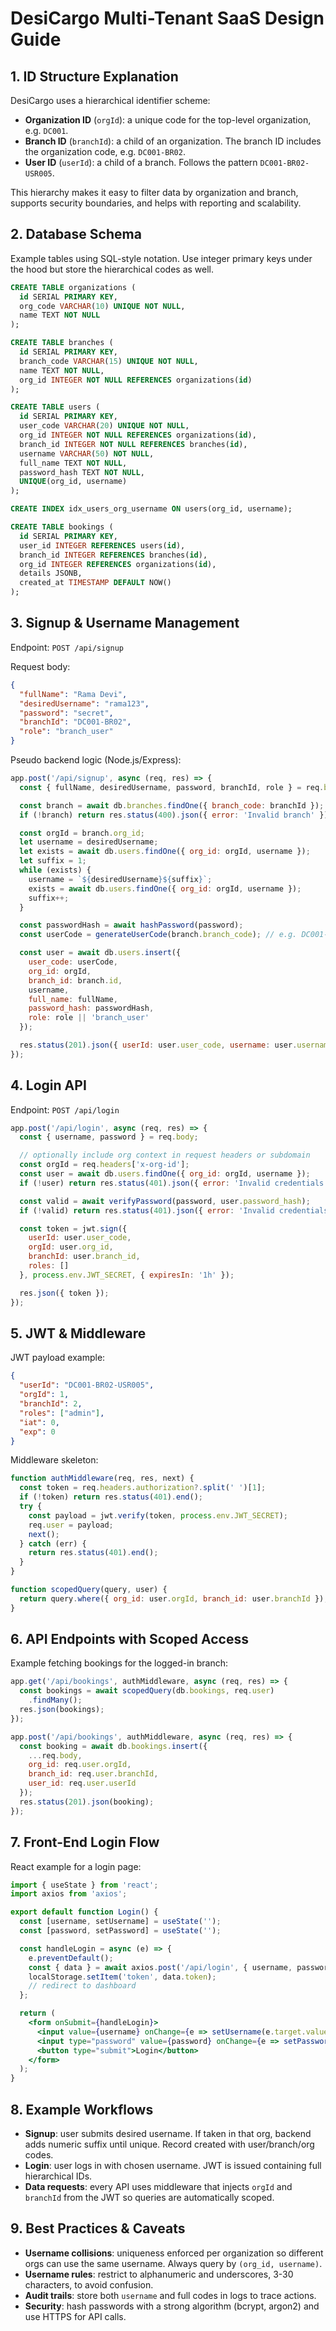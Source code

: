 # DesiCargo Multi-Tenant SaaS Design Guide

## 1. ID Structure Explanation

DesiCargo uses a hierarchical identifier scheme:

- **Organization ID** (`orgId`): a unique code for the top-level organization, e.g. `DC001`.
- **Branch ID** (`branchId`): a child of an organization. The branch ID includes the organization code, e.g. `DC001-BR02`.
- **User ID** (`userId`): a child of a branch. Follows the pattern `DC001-BR02-USR005`.

This hierarchy makes it easy to filter data by organization and branch, supports security boundaries, and helps with reporting and scalability.

## 2. Database Schema

Example tables using SQL-style notation. Use integer primary keys under the hood but store the hierarchical codes as well.

```sql
CREATE TABLE organizations (
  id SERIAL PRIMARY KEY,
  org_code VARCHAR(10) UNIQUE NOT NULL,
  name TEXT NOT NULL
);

CREATE TABLE branches (
  id SERIAL PRIMARY KEY,
  branch_code VARCHAR(15) UNIQUE NOT NULL,
  name TEXT NOT NULL,
  org_id INTEGER NOT NULL REFERENCES organizations(id)
);

CREATE TABLE users (
  id SERIAL PRIMARY KEY,
  user_code VARCHAR(20) UNIQUE NOT NULL,
  org_id INTEGER NOT NULL REFERENCES organizations(id),
  branch_id INTEGER NOT NULL REFERENCES branches(id),
  username VARCHAR(50) NOT NULL,
  full_name TEXT NOT NULL,
  password_hash TEXT NOT NULL,
  UNIQUE(org_id, username)
);

CREATE INDEX idx_users_org_username ON users(org_id, username);

CREATE TABLE bookings (
  id SERIAL PRIMARY KEY,
  user_id INTEGER REFERENCES users(id),
  branch_id INTEGER REFERENCES branches(id),
  org_id INTEGER REFERENCES organizations(id),
  details JSONB,
  created_at TIMESTAMP DEFAULT NOW()
);
```

## 3. Signup & Username Management

Endpoint: `POST /api/signup`

Request body:
```json
{
  "fullName": "Rama Devi",
  "desiredUsername": "rama123",
  "password": "secret",
  "branchId": "DC001-BR02",
  "role": "branch_user"
}
```

Pseudo backend logic (Node.js/Express):

```js
app.post('/api/signup', async (req, res) => {
  const { fullName, desiredUsername, password, branchId, role } = req.body;

  const branch = await db.branches.findOne({ branch_code: branchId });
  if (!branch) return res.status(400).json({ error: 'Invalid branch' });

  const orgId = branch.org_id;
  let username = desiredUsername;
  let exists = await db.users.findOne({ org_id: orgId, username });
  let suffix = 1;
  while (exists) {
    username = `${desiredUsername}${suffix}`;
    exists = await db.users.findOne({ org_id: orgId, username });
    suffix++;
  }

  const passwordHash = await hashPassword(password);
  const userCode = generateUserCode(branch.branch_code); // e.g. DC001-BR02-USR005

  const user = await db.users.insert({
    user_code: userCode,
    org_id: orgId,
    branch_id: branch.id,
    username,
    full_name: fullName,
    password_hash: passwordHash,
    role: role || 'branch_user'
  });

  res.status(201).json({ userId: user.user_code, username: user.username });
});
```

## 4. Login API

Endpoint: `POST /api/login`

```js
app.post('/api/login', async (req, res) => {
  const { username, password } = req.body;

  // optionally include org context in request headers or subdomain
  const orgId = req.headers['x-org-id'];
  const user = await db.users.findOne({ org_id: orgId, username });
  if (!user) return res.status(401).json({ error: 'Invalid credentials' });

  const valid = await verifyPassword(password, user.password_hash);
  if (!valid) return res.status(401).json({ error: 'Invalid credentials' });

  const token = jwt.sign({
    userId: user.user_code,
    orgId: user.org_id,
    branchId: user.branch_id,
    roles: []
  }, process.env.JWT_SECRET, { expiresIn: '1h' });

  res.json({ token });
});
```

## 5. JWT & Middleware

JWT payload example:
```json
{
  "userId": "DC001-BR02-USR005",
  "orgId": 1,
  "branchId": 2,
  "roles": ["admin"],
  "iat": 0,
  "exp": 0
}
```

Middleware skeleton:
```js
function authMiddleware(req, res, next) {
  const token = req.headers.authorization?.split(' ')[1];
  if (!token) return res.status(401).end();
  try {
    const payload = jwt.verify(token, process.env.JWT_SECRET);
    req.user = payload;
    next();
  } catch (err) {
    return res.status(401).end();
  }
}

function scopedQuery(query, user) {
  return query.where({ org_id: user.orgId, branch_id: user.branchId });
}
```

## 6. API Endpoints with Scoped Access

Example fetching bookings for the logged-in branch:
```js
app.get('/api/bookings', authMiddleware, async (req, res) => {
  const bookings = await scopedQuery(db.bookings, req.user)
    .findMany();
  res.json(bookings);
});

app.post('/api/bookings', authMiddleware, async (req, res) => {
  const booking = await db.bookings.insert({
    ...req.body,
    org_id: req.user.orgId,
    branch_id: req.user.branchId,
    user_id: req.user.userId
  });
  res.status(201).json(booking);
});
```

## 7. Front-End Login Flow

React example for a login page:
```jsx
import { useState } from 'react';
import axios from 'axios';

export default function Login() {
  const [username, setUsername] = useState('');
  const [password, setPassword] = useState('');

  const handleLogin = async (e) => {
    e.preventDefault();
    const { data } = await axios.post('/api/login', { username, password });
    localStorage.setItem('token', data.token);
    // redirect to dashboard
  };

  return (
    <form onSubmit={handleLogin}>
      <input value={username} onChange={e => setUsername(e.target.value)} placeholder="Username" />
      <input type="password" value={password} onChange={e => setPassword(e.target.value)} placeholder="Password" />
      <button type="submit">Login</button>
    </form>
  );
}
```

## 8. Example Workflows

- **Signup**: user submits desired username. If taken in that org, backend adds numeric suffix until unique. Record created with user/branch/org codes.
- **Login**: user logs in with chosen username. JWT is issued containing full hierarchical IDs.
- **Data requests**: every API uses middleware that injects `orgId` and `branchId` from the JWT so queries are automatically scoped.

## 9. Best Practices & Caveats

- **Username collisions**: uniqueness enforced per organization so different orgs can use the same username. Always query by `(org_id, username)`.
- **Username rules**: restrict to alphanumeric and underscores, 3-30 characters, to avoid confusion.
- **Audit trails**: store both `username` and full codes in logs to trace actions.
- **Security**: hash passwords with a strong algorithm (bcrypt, argon2) and use HTTPS for API calls.

